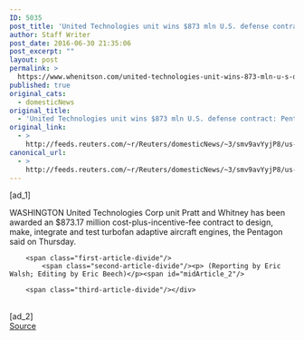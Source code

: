 ```yaml
---
ID: 5035
post_title: 'United Technologies unit wins $873 mln U.S. defense contract: Pentagon'
author: Staff Writer
post_date: 2016-06-30 21:35:06
post_excerpt: ""
layout: post
permalink: >
  https://www.whenitson.com/united-technologies-unit-wins-873-mln-u-s-defense-contract-pentagon/
published: true
original_cats:
  - domesticNews
original_title:
  - 'United Technologies unit wins $873 mln U.S. defense contract: Pentagon'
original_link:
  - >
    http://feeds.reuters.com/~r/Reuters/domesticNews/~3/smv9avYyjP8/us-utc-pentagon-idUSKCN0ZG33F
canonical_url:
  - >
    http://feeds.reuters.com/~r/Reuters/domesticNews/~3/smv9avYyjP8/us-utc-pentagon-idUSKCN0ZG33F
---
```

 [ad_1]
<br><div id="articleText">
<span id="midArticle_start"/>

<span class="focusParagraph" readability="7"><p><span class="articleLocation">WASHINGTON</span> United Technologies Corp unit Pratt and Whitney has been awarded an $873.17 million cost-plus-incentive-fee contract to design, make, integrate and test turbofan adaptive aircraft engines, the Pentagon said on Thursday.</p></span><span id="midArticle_0"/><span id="midArticle_1"/>
        
        <span class="first-article-divide"/>
            <span class="second-article-divide"/><p> (Reporting by Eric Walsh; Editing by Eric Beech)</p><span id="midArticle_2"/>
        
        <span class="third-article-divide"/></div>
<br>[ad_2]
<br><a href="http://feeds.reuters.com/~r/Reuters/domesticNews/~3/smv9avYyjP8/us-utc-pentagon-idUSKCN0ZG33F">Source </a>